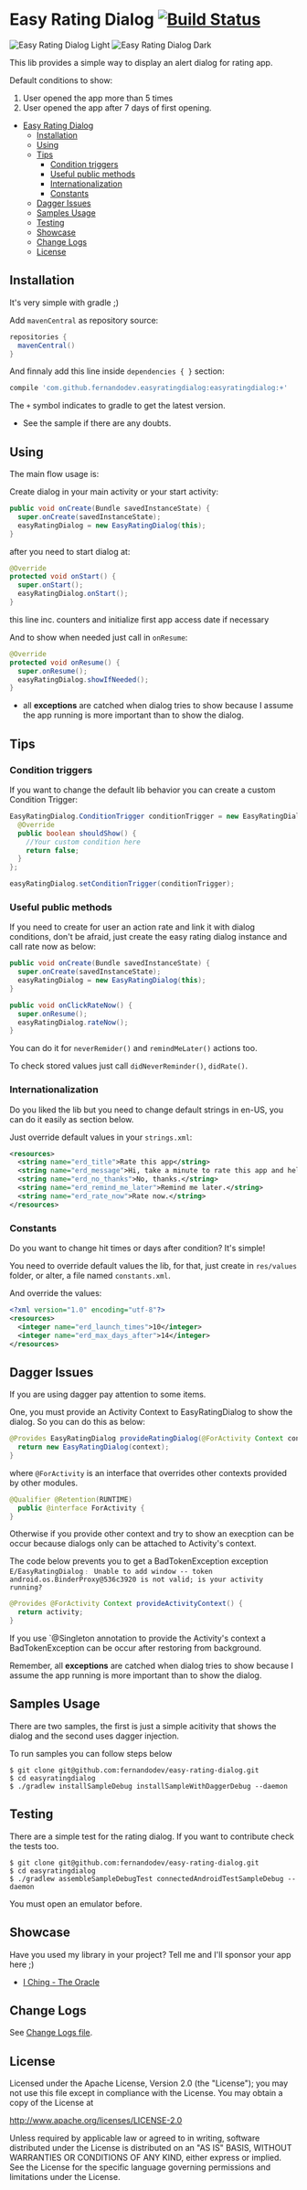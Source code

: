 Easy Rating Dialog [![Build Status](https://travis-ci.org/fernandodev/easy-rating-dialog.svg?branch=master)](https://travis-ci.org/fernandodev/easy-rating-dialog)
==

![Easy Rating Dialog Light](http://i.imgur.com/3m6WCTP.png?1)
![Easy Rating Dialog Dark](http://i.imgur.com/4yCXV7f.png?1)

This lib provides a simple way to display an alert dialog for rating app.

Default conditions to show:

1. User opened the app more than 5 times
2. User opened the app after 7 days of first opening.

- [Easy Rating Dialog](#easy-rating-dialog-!build-statushttpstravis-ciorgfernandodeveasy-rating-dialogsvgbranch=masterhttpstravis-ciorgfernandodeveasy-rating-dialog)
  - [Installation](#installation)
  - [Using](#using)
  - [Tips](#tips)
    - [Condition triggers](#condition-triggers)
    - [Useful public methods](#useful-public-methods)
    - [Internationalization](#internationalization)
    - [Constants](#constants)
  - [Dagger Issues](#dagger-issues)
  - [Samples Usage](#samples-usage)
  - [Testing](#testing)
  - [Showcase](#showcase)
  - [Change Logs](#change-logs)
  - [License](#license)

## Installation

It's very simple with gradle ;)

Add `mavenCentral` as repository source:

```gradle
repositories {
  mavenCentral()
}
```

And finnaly add this line inside `dependencies { }` section:

```gradle
compile 'com.github.fernandodev.easyratingdialog:easyratingdialog:+'
```

The `+` symbol indicates to gradle to get the latest version.

* See the sample if there are any doubts.

## Using

The main flow usage is:

Create dialog in your main activity or your start activity:

```java
public void onCreate(Bundle savedInstanceState) {
  super.onCreate(savedInstanceState);
  easyRatingDialog = new EasyRatingDialog(this);
}
```

after you need to start dialog at:

```java
@Override
protected void onStart() {
  super.onStart();
  easyRatingDialog.onStart();
}
```

this line inc. counters and initialize first app access date if necessary

And to show when needed just call in `onResume`:

```java
@Override
protected void onResume() {
  super.onResume();
  easyRatingDialog.showIfNeeded();
}
```

* all **exceptions** are catched when dialog tries to show because I assume the app running is more important than to show the dialog.

## Tips

### Condition triggers

If you want to change the default lib behavior you can create a custom Condition Trigger:

```java
EasyRatingDialog.ConditionTrigger conditionTrigger = new EasyRatingDialog.ConditionTrigger() {
  @Override
  public boolean shouldShow() {
    //Your custom condition here
    return false;
  }
};

easyRatingDialog.setConditionTrigger(conditionTrigger);
``` 

### Useful public methods

If you need to create for user an action rate and link it with dialog conditions, don't be afraid, just create
the easy rating dialog instance and call rate now as below:

```java
public void onCreate(Bundle savedInstanceState) {
  super.onCreate(savedInstanceState);
  easyRatingDialog = new EasyRatingDialog(this);
}
```

```java
public void onClickRateNow() {
  super.onResume();
  easyRatingDialog.rateNow();
}
```

You can do it for `neverRemider()` and `remindMeLater()` actions too.

To check stored values just call `didNeverReminder()`, `didRate()`. 

### Internationalization

Do you liked the lib but you need to change default strings in en-US, you can do it easily as section below.

Just override default values in your `strings.xml`:

```xml
<resources>
  <string name="erd_title">Rate this app</string>
  <string name="erd_message">Hi, take a minute to rate this app and help support to improve more new features. ;)</string>
  <string name="erd_no_thanks">No, thanks.</string>
  <string name="erd_remind_me_later">Remind me later.</string>
  <string name="erd_rate_now">Rate now.</string>
</resources>
```

### Constants

Do you want to change hit times or days after condition? It's simple!

You need to override default values the lib, for that, just create in `res/values` folder, or alter, a file
named `constants.xml`.

And override the values:

```xml
<?xml version="1.0" encoding="utf-8"?>
<resources>
  <integer name="erd_launch_times">10</integer>
  <integer name="erd_max_days_after">14</integer>
</resources>
```

## Dagger Issues

If you are using dagger pay attention to some items.

One, you must provide an Activity Context to EasyRatingDialog to show the dialog. So you can do this as 
below:

```java
@Provides EasyRatingDialog provideRatingDialog(@ForActivity Context context) {
  return new EasyRatingDialog(context);
}
```

where `@ForActivity` is an interface that overrides other contexts provided by other modules.

```java
@Qualifier @Retention(RUNTIME)
  public @interface ForActivity {
}
```

Otherwise if you provide other context and try to show an execption can be occur because dialogs only can be
attached to Activity's context.

The code below prevents you to get a BadTokenException exception
`E/EasyRatingDialog﹕ Unable to add window -- token android.os.BinderProxy@536c3920 is not valid; is your activity running?`

```java
@Provides @ForActivity Context provideActivityContext() {
  return activity;
}
```

If you use `@Singleton annotation to provide the Activity's context a BadTokenException can be occur after restoring from background.

Remember, all **exceptions** are catched when dialog tries to show because 
I assume the app running is more important than to show the dialog.

## Samples Usage

There are two samples, the first is just a simple acitivity that shows the dialog and the second uses dagger injection.

To run samples you can follow steps below

```shell
$ git clone git@github.com:fernandodev/easy-rating-dialog.git
$ cd easyratingdialog
$ ./gradlew installSampleDebug installSampleWithDaggerDebug --daemon
```

## Testing

There are a simple test for the rating dialog. If you want to contribute check the tests too.

```shell
$ git clone git@github.com:fernandodev/easy-rating-dialog.git
$ cd easyratingdialog
$ ./gradlew assembleSampleDebugTest connectedAndroidTestSampleDebug --daemon
```

You must open an emulator before.

## Showcase

Have you used my library in your project? Tell me and I'll sponsor your app here ;)

* [I Ching - The Oracle](https://play.google.com/store/apps/details?id=com.creativecode.iching)

## Change Logs

See [Change Logs file](https://github.com/fernandodev/easy-rating-dialog/blob/master/CHANGELOGS.md).

## License

Licensed under the Apache License, Version 2.0 (the "License");
you may not use this file except in compliance with the License.
You may obtain a copy of the License at

   http://www.apache.org/licenses/LICENSE-2.0

Unless required by applicable law or agreed to in writing, software
distributed under the License is distributed on an "AS IS" BASIS,
WITHOUT WARRANTIES OR CONDITIONS OF ANY KIND, either express or implied.
See the License for the specific language governing permissions and
limitations under the License.